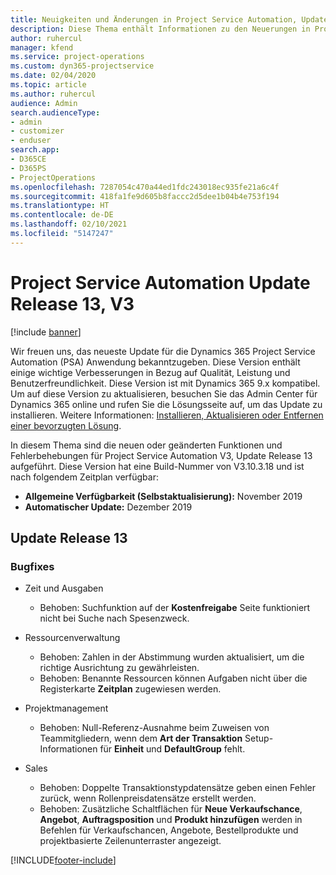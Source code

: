 ```yaml
---
title: Neuigkeiten und Änderungen in Project Service Automation, Update Release 13, V3
description: Diese Thema enthält Informationen zu den Neuerungen in Project Service Automation Release 13, V3.
author: ruhercul
manager: kfend
ms.service: project-operations
ms.custom: dyn365-projectservice
ms.date: 02/04/2020
ms.topic: article
ms.author: ruhercul
audience: Admin
search.audienceType:
- admin
- customizer
- enduser
search.app:
- D365CE
- D365PS
- ProjectOperations
ms.openlocfilehash: 7287054c470a44ed1fdc243018ec935fe21a6c4f
ms.sourcegitcommit: 418fa1fe9d605b8faccc2d5dee1b04b4e753f194
ms.translationtype: HT
ms.contentlocale: de-DE
ms.lasthandoff: 02/10/2021
ms.locfileid: "5147247"
---
```

# <a name="project-service-automation-update-release-13-v3"></a>Project Service Automation Update Release 13, V3

[!include [banner](../includes/psa-now-project-operations.md)]

Wir freuen uns, das neueste Update für die Dynamics 365 Project Service Automation (PSA) Anwendung bekanntzugeben. Diese Version enthält einige wichtige Verbesserungen in Bezug auf Qualität, Leistung und Benutzerfreundlichkeit. Diese Version ist mit Dynamics 365 9.x kompatibel. Um auf diese Version zu aktualisieren, besuchen Sie das Admin Center für Dynamics 365 online und rufen Sie die Lösungsseite auf, um das Update zu installieren. Weitere Informationen: [Installieren, Aktualisieren oder Entfernen einer bevorzugten Lösung](https://docs.microsoft.com/power-platform/admin/install-remove-preferred-solution).

In diesem Thema sind die neuen oder geänderten Funktionen und Fehlerbehebungen für Project Service Automation V3, Update Release 13 aufgeführt. Diese Version hat eine Build-Nummer von V3.10.3.18 und ist nach folgendem Zeitplan verfügbar:

- **Allgemeine Verfügbarkeit (Selbstaktualisierung):** November 2019
- **Automatischer Update:** Dezember 2019


## <a name="update-release-13"></a>Update Release 13 

### <a name="bug-fixes"></a>Bugfixes

- Zeit und Ausgaben

     - Behoben: Suchfunktion auf der **Kostenfreigabe** Seite funktioniert nicht bei Suche nach Spesenzweck.

- Ressourcenverwaltung

     - Behoben: Zahlen in der Abstimmung wurden aktualisiert, um die richtige Ausrichtung zu gewährleisten.
     - Behoben: Benannte Ressourcen können Aufgaben nicht über die Registerkarte **Zeitplan** zugewiesen werden.

- Projektmanagement

     - Behoben: Null-Referenz-Ausnahme beim Zuweisen von Teammitgliedern, wenn dem **Art der Transaktion** Setup-Informationen für **Einheit** und **DefaultGroup** fehlt.

- Sales

     - Behoben: Doppelte Transaktionstypdatensätze geben einen Fehler zurück, wenn Rollenpreisdatensätze erstellt werden.
     - Behoben: Zusätzliche Schaltflächen für **Neue Verkaufschance**, **Angebot**, **Auftragsposition** und **Produkt hinzufügen** werden in Befehlen für Verkaufschancen, Angebote, Bestellprodukte und projektbasierte Zeilenunterraster angezeigt.




[!INCLUDE[footer-include](../includes/footer-banner.md)]